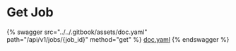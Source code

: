 # Get Job

{% swagger src="../../.gitbook/assets/doc.yaml" path="/api/v1/jobs/{job_id}" method="get" %}
[doc.yaml](../../.gitbook/assets/doc.yaml)
{% endswagger %}
